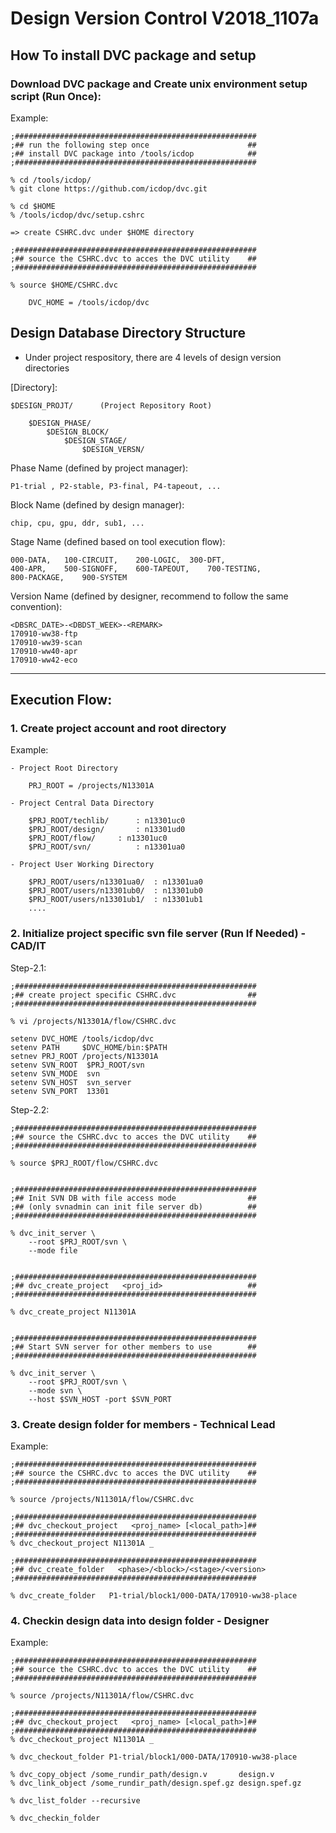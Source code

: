 # Design Version Control V2018_1107a

## How To install DVC package and setup

### Download DVC package and Create unix environment setup script (Run Once):

Example:

	;######################################################
	;## run the following step once                      ##
	;## install DVC package into /tools/icdop            ##
	;######################################################

	% cd /tools/icdop/
	% git clone https://github.com/icdop/dvc.git

	% cd $HOME
	% /tools/icdop/dvc/setup.cshrc

	=> create CSHRC.dvc under $HOME directory

	;######################################################
	;## source the CSHRC.dvc to acces the DVC utility    ##
	;######################################################

	% source $HOME/CSHRC.dvc

		DVC_HOME = /tools/icdop/dvc


## Design Database Directory Structure

- Under project respository, there are 4 levels of design version directories 

[Directory]:

	$DESIGN_PROJT/		(Project Repository Root)

		$DESIGN_PHASE/
			$DESIGN_BLOCK/
				$DESIGN_STAGE/
					$DESIGN_VERSN/


Phase Name (defined by project manager):

	P1-trial , P2-stable, P3-final, P4-tapeout, ...

Block Name (defined by design manager):

	chip, cpu, gpu, ddr, sub1, ...

Stage Name (defined based on tool execution flow):

	000-DATA,	100-CIRCUIT,	200-LOGIC,	300-DFT,
	400-APR,	500-SIGNOFF,	600-TAPEOUT,	700-TESTING,
	800-PACKAGE,	900-SYSTEM

Version Name (defined by designer, recommend to follow the same convention):  

	<DBSRC_DATE>-<DBDST_WEEK>-<REMARK>
	170910-ww38-ftp
	170910-ww39-scan
	170910-ww40-apr
	170910-ww42-eco

***
## Execution Flow:


### 1. Create project account and root directory

Example:

	- Project Root Directory
	
		PRJ_ROOT = /projects/N13301A
		
	- Project Central Data Directory 

		$PRJ_ROOT/techlib/		: n13301uc0
		$PRJ_ROOT/design/		: n13301ud0
		$PRJ_ROOT/flow/		: n13301uc0
		$PRJ_ROOT/svn/			: n13301ua0

	- Project User Working Directory 
	
		$PRJ_ROOT/users/n13301ua0/	: n13301ua0
		$PRJ_ROOT/users/n13301ub0/	: n13301ub0
		$PRJ_ROOT/users/n13301ub1/	: n13301ub1
		....

### 2. Initialize project specific svn file server (Run If Needed)  - CAD/IT

Step-2.1:

	;######################################################
	;## create project specific CSHRC.dvc                ##
	;######################################################

	% vi /projects/N13301A/flow/CSHRC.dvc

	setenv DVC_HOME /tools/icdop/dvc
	setenv PATH     $DVC_HOME/bin:$PATH
	setnev PRJ_ROOT /projects/N13301A
	setenv SVN_ROOT  $PRJ_ROOT/svn
	setenv SVN_MODE  svn
	setenv SVN_HOST  svn_server
	setenv SVN_PORT  13301


Step-2.2:

	;######################################################
	;## source the CSHRC.dvc to acces the DVC utility    ##
	;######################################################

	% source $PRJ_ROOT/flow/CSHRC.dvc


	;######################################################
	;## Init SVN DB with file access mode                ##
	;## (only svnadmin can init file server db)          ##
	;######################################################

	% dvc_init_server \
		--root $PRJ_ROOT/svn \
		--mode file


	;######################################################
	;## dvc_create_project   <proj_id>                   ##
	;######################################################

	% dvc_create_project N11301A


	;######################################################
	;## Start SVN server for other members to use        ##
	;######################################################

	% dvc_init_server \
		--root $PRJ_ROOT/svn \
		--mode svn \
		--host $SVN_HOST -port $SVN_PORT


### 3. Create design folder for members - Technical Lead

Example:

	;######################################################
	;## source the CSHRC.dvc to acces the DVC utility    ##
	;######################################################

	% source /projects/N11301A/flow/CSHRC.dvc

	;######################################################
	;## dvc_checkout_project   <proj_name> [<local_path>]##
	;######################################################
	% dvc_checkout_project N11301A _

	;######################################################
	;## dvc_create_folder   <phase>/<block>/<stage>/<version>
	;######################################################

	% dvc_create_folder   P1-trial/block1/000-DATA/170910-ww38-place


### 4. Checkin design data into design folder - Designer

Example:

	;######################################################
	;## source the CSHRC.dvc to acces the DVC utility    ##
	;######################################################

	% source /projects/N11301A/flow/CSHRC.dvc

	;######################################################
	;## dvc_checkout_project   <proj_name> [<local_path>]##
	;######################################################
	% dvc_checkout_project N11301A _

	% dvc_checkout_folder P1-trial/block1/000-DATA/170910-ww38-place

	% dvc_copy_object /some_rundir_path/design.v       design.v
	% dvc_link_object /some_rundir_path/design.spef.gz design.spef.gz

	% dvc_list_folder --recursive

	% dvc_checkin_folder


